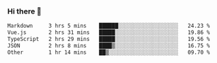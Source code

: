 ### Hi there 👋

<!--
**WShiBin/WShiBin** is a ✨ _special_ ✨ repository because its `README.md` (this file) appears on your GitHub profile.

Here are some ideas to get you started:

- 🔭 I’m currently working on ...
- 🌱 I’m currently learning ...
- 👯 I’m looking to collaborate on ...
- 🤔 I’m looking for help with ...
- 💬 Ask me about ...
- 📫 How to reach me: ...
- 😄 Pronouns: ...
- ⚡ Fun fact: ...
-->

<!--START_SECTION:waka-->

```txt
Markdown     3 hrs 5 mins    ██████░░░░░░░░░░░░░░░░░░░   24.23 %
Vue.js       2 hrs 31 mins   █████░░░░░░░░░░░░░░░░░░░░   19.86 %
TypeScript   2 hrs 29 mins   █████░░░░░░░░░░░░░░░░░░░░   19.56 %
JSON         2 hrs 8 mins    ████▒░░░░░░░░░░░░░░░░░░░░   16.75 %
Other        1 hr 14 mins    ██▒░░░░░░░░░░░░░░░░░░░░░░   09.70 %
```

<!--END_SECTION:waka-->
